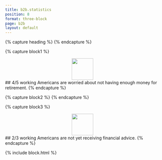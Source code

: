 ```yaml
---
title: b2b.statistics
position: 8
format: three-block
page: b2b
layout: default
---
```


{% capture heading %}
{% endcapture %}

{% capture block1 %}
<div style="text-align:center"><img style="height:70px;" src="/uploads/4-out-of-5.png"></div>
## 4/5
working Americans are worried about not having enough money for retirement.
{% endcapture %}

{% capture block2 %}
{% endcapture %}

{% capture block3 %}
<div style="text-align:center"><img style="height:70px;" src="/uploads/2-out-of-3.png"></div>
## 2/3 
working Americans are not yet receiving financial advice.
{% endcapture %}

{% include block.html %}



